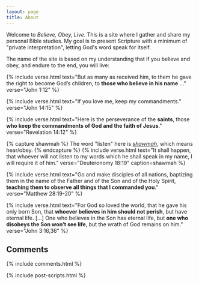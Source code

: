 ```yaml
---
layout: page
title: About
---
```


Welcome to *Believe, Obey, Live*. This is a site where I gather and share my
personal Bible studies. My goal is to present Scripture with a minimum of
"private interpretation", letting God's word speak for itself.

The name of the site is based on my understanding that if you believe and obey,
and endure to the end, you will live:

{% include verse.html
text="But as many as received him, to them he gave the right to become God’s children, to **those who believe in his name** ..."
verse="John 1:12"
%}

{% include verse.html
text="If you love me, keep my commandments."
verse="John 14:15"
%}

{% include verse.html
text="Here is the perseverance of the **saints**, those **who keep the commandments of God and the faith of Jesus**."
verse="Revelation 14:12"
%}

{% capture shawmah %}
The word "listen" here is <a href="https://www.blueletterbible.org/lexicon/h8085/ylt/wlc/0-1/"><i>shawmah</i></a>, which means hear/obey.
{% endcapture %}
{% include verse.html
text="It shall happen, that whoever will not listen to my words which he shall speak in my name, I will require it of him."
verse="Deuteronomy 18:19"
caption=shawmah
%}

{% include verse.html
text="Go and make disciples of all nations, baptizing them in the name of the Father and of the Son and of the Holy Spirit, **teaching them to observe all things that I commanded you**."
verse="Matthew 28:19-20"
%}

{% include verse.html
text="For God so loved the world, that he gave his only born Son, that **whoever believes in him should not perish**, but have eternal life. [...] One who believes in the Son has eternal life, but **one who disobeys the Son won’t see life**, but the wrath of God remains on him."
verse="John 3:16,36"
%}

<h2 id="comments">Comments</h2>

<div class="comments">
{% include comments.html %}
</div>

{% include post-scripts.html %}
